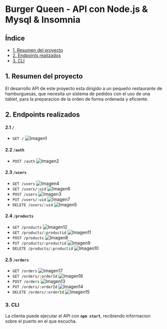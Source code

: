 # Burger Queen - API con Node.js & Mysql & Insomnia 

## Índice

* [1. Resumen del proyecto](#1-resumen-del-proyecto)
* [2. Endpoints realizados](#2-endpoints-realizados)
* [3. CLI](#2-cli)

## 1. Resumen del proyecto

El desarrollo API de este proyecto esta dirigido a un pequeño restaurante de hamburguesas, que necesita un sistema de pedidos con el uso de una _tablet_, para la preparacion de la orden de forma ordenada y eficiente.

## 2. Endpoints realizados

#### 2.1 `/`

* `GET /`
![Imagen1](https://user-images.githubusercontent.com/63525613/105422585-f7693a00-5c11-11eb-9881-745c6cfa21d0.png)
#### 2.2 `/auth`

* `POST /auth`
![Imagen2](https://user-images.githubusercontent.com/63525613/105422587-f801d080-5c11-11eb-8f43-7685ae1e784e.png)
#### 2.3 `/users`

* `GET /users`
![Imagen4](https://user-images.githubusercontent.com/63525613/105425809-0eab2600-5c18-11eb-9209-4420e502b4ac.png)
* `GET /users/:uid`
![Imagen6](https://user-images.githubusercontent.com/63525613/105425815-123ead00-5c18-11eb-93e5-c7f32e7c1f06.png)
* `POST /users`
![Imagen3](https://user-images.githubusercontent.com/63525613/105426000-5fbb1a00-5c18-11eb-9ee0-c247220ccc27.png)
* `PUT /users/:uid`
![Imagen7](https://user-images.githubusercontent.com/63525613/105425819-14087080-5c18-11eb-8a28-14d648b76dd4.png)
* `DELETE /users/:uid`
![Imagen5](https://user-images.githubusercontent.com/63525613/105425812-110d8000-5c18-11eb-9d17-49d0bdc9e977.png)
#### 2.4 `/products`

* `GET /products`
![Imagen12](https://user-images.githubusercontent.com/63525613/105425869-21bdf600-5c18-11eb-8701-59c51e40ec72.png)
* `GET /products/:productid`
![Imagen11](https://user-images.githubusercontent.com/63525613/105425851-1d91d880-5c18-11eb-99e2-009366d92c9c.png)
* `POST /products`
![Imagen8](https://user-images.githubusercontent.com/63525613/105425825-15d23400-5c18-11eb-84e7-cd65979822b1.png)
* `PUT /products/:productid`
![Imagen9](https://user-images.githubusercontent.com/63525613/105425832-18348e00-5c18-11eb-95fb-954e7e8358ed.png)
* `DELETE /products/:productid`
![Imagen10](https://user-images.githubusercontent.com/63525613/105425840-1a96e800-5c18-11eb-9182-08eab7cfcb3e.png)
#### 2.5 `/orders`

* `GET /orders`
![Imagen17](https://user-images.githubusercontent.com/63525613/105425903-2d112180-5c18-11eb-88e6-cf1fcfe9005f.png)
* `GET /orders/:orderId`
![Imagen16](https://user-images.githubusercontent.com/63525613/105425897-2b475e00-5c18-11eb-99a9-c517fecc3716.png)
* `POST /orders`
![Imagen13](https://user-images.githubusercontent.com/63525613/105425874-24205000-5c18-11eb-938c-ebe4b16e493a.png)
* `PUT /orders/:orderId`
![Imagen14](https://user-images.githubusercontent.com/63525613/105425878-2682aa00-5c18-11eb-80b2-d54c412de17d.png)
* `DELETE /orders/:orderId`
![Imagen15](https://user-images.githubusercontent.com/63525613/105425888-28e50400-5c18-11eb-91ff-f9ac05879503.png)
### 3. CLI

La clienta puede ejecutar el API con **`npm start`**, recibiendo informacion sobre el puerto en el que escucha.
